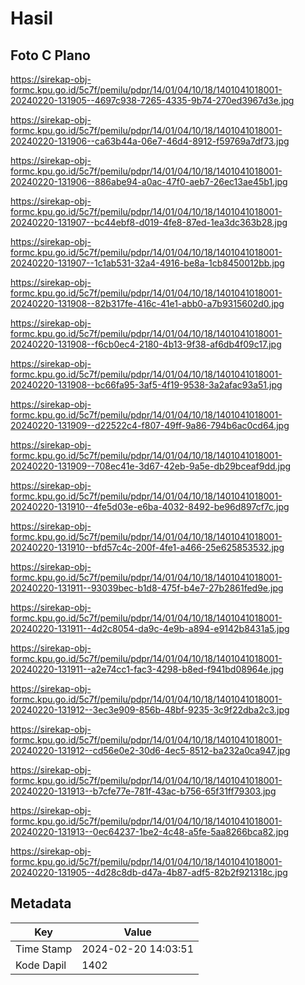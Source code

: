 # Hasil

## Foto C Plano

https://sirekap-obj-formc.kpu.go.id/5c7f/pemilu/pdpr/14/01/04/10/18/1401041018001-20240220-131905--4697c938-7265-4335-9b74-270ed3967d3e.jpg

https://sirekap-obj-formc.kpu.go.id/5c7f/pemilu/pdpr/14/01/04/10/18/1401041018001-20240220-131906--ca63b44a-06e7-46d4-8912-f59769a7df73.jpg

https://sirekap-obj-formc.kpu.go.id/5c7f/pemilu/pdpr/14/01/04/10/18/1401041018001-20240220-131906--886abe94-a0ac-47f0-aeb7-26ec13ae45b1.jpg

https://sirekap-obj-formc.kpu.go.id/5c7f/pemilu/pdpr/14/01/04/10/18/1401041018001-20240220-131907--bc44ebf8-d019-4fe8-87ed-1ea3dc363b28.jpg

https://sirekap-obj-formc.kpu.go.id/5c7f/pemilu/pdpr/14/01/04/10/18/1401041018001-20240220-131907--1c1ab531-32a4-4916-be8a-1cb8450012bb.jpg

https://sirekap-obj-formc.kpu.go.id/5c7f/pemilu/pdpr/14/01/04/10/18/1401041018001-20240220-131908--82b317fe-416c-41e1-abb0-a7b9315602d0.jpg

https://sirekap-obj-formc.kpu.go.id/5c7f/pemilu/pdpr/14/01/04/10/18/1401041018001-20240220-131908--f6cb0ec4-2180-4b13-9f38-af6db4f09c17.jpg

https://sirekap-obj-formc.kpu.go.id/5c7f/pemilu/pdpr/14/01/04/10/18/1401041018001-20240220-131908--bc66fa95-3af5-4f19-9538-3a2afac93a51.jpg

https://sirekap-obj-formc.kpu.go.id/5c7f/pemilu/pdpr/14/01/04/10/18/1401041018001-20240220-131909--d22522c4-f807-49ff-9a86-794b6ac0cd64.jpg

https://sirekap-obj-formc.kpu.go.id/5c7f/pemilu/pdpr/14/01/04/10/18/1401041018001-20240220-131909--708ec41e-3d67-42eb-9a5e-db29bceaf9dd.jpg

https://sirekap-obj-formc.kpu.go.id/5c7f/pemilu/pdpr/14/01/04/10/18/1401041018001-20240220-131910--4fe5d03e-e6ba-4032-8492-be96d897cf7c.jpg

https://sirekap-obj-formc.kpu.go.id/5c7f/pemilu/pdpr/14/01/04/10/18/1401041018001-20240220-131910--bfd57c4c-200f-4fe1-a466-25e625853532.jpg

https://sirekap-obj-formc.kpu.go.id/5c7f/pemilu/pdpr/14/01/04/10/18/1401041018001-20240220-131911--93039bec-b1d8-475f-b4e7-27b2861fed9e.jpg

https://sirekap-obj-formc.kpu.go.id/5c7f/pemilu/pdpr/14/01/04/10/18/1401041018001-20240220-131911--4d2c8054-da9c-4e9b-a894-e9142b8431a5.jpg

https://sirekap-obj-formc.kpu.go.id/5c7f/pemilu/pdpr/14/01/04/10/18/1401041018001-20240220-131911--a2e74cc1-fac3-4298-b8ed-f941bd08964e.jpg

https://sirekap-obj-formc.kpu.go.id/5c7f/pemilu/pdpr/14/01/04/10/18/1401041018001-20240220-131912--3ec3e909-856b-48bf-9235-3c9f22dba2c3.jpg

https://sirekap-obj-formc.kpu.go.id/5c7f/pemilu/pdpr/14/01/04/10/18/1401041018001-20240220-131912--cd56e0e2-30d6-4ec5-8512-ba232a0ca947.jpg

https://sirekap-obj-formc.kpu.go.id/5c7f/pemilu/pdpr/14/01/04/10/18/1401041018001-20240220-131913--b7cfe77e-781f-43ac-b756-65f31ff79303.jpg

https://sirekap-obj-formc.kpu.go.id/5c7f/pemilu/pdpr/14/01/04/10/18/1401041018001-20240220-131913--0ec64237-1be2-4c48-a5fe-5aa8266bca82.jpg

https://sirekap-obj-formc.kpu.go.id/5c7f/pemilu/pdpr/14/01/04/10/18/1401041018001-20240220-131905--4d28c8db-d47a-4b87-adf5-82b2f921318c.jpg


## Metadata

| Key        | Value               |
| ---------- | ------------------- |
| Time Stamp | 2024-02-20 14:03:51 |
| Kode Dapil | 1402                |



